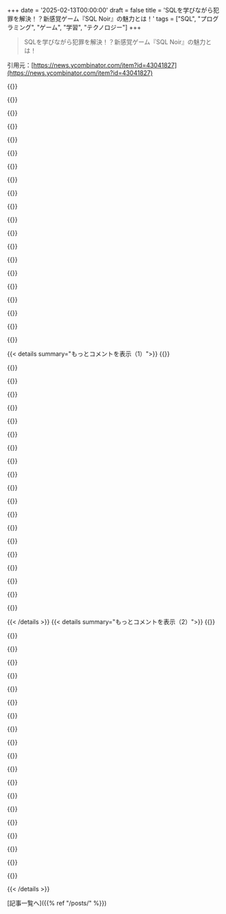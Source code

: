 +++
date = '2025-02-13T00:00:00'
draft = false
title = 'SQLを学びながら犯罪を解決！？新感覚ゲーム『SQL Noir』の魅力とは！'
tags = ["SQL", "プログラミング", "ゲーム", "学習", "テクノロジー"]
+++

> SQLを学びながら犯罪を解決！？新感覚ゲーム『SQL Noir』の魅力とは！

引用元：[https://news.ycombinator.com/item?id=43041827](https://news.ycombinator.com/item?id=43041827)

{{<matomeQuote body="めっちゃ楽しい！いくつか思いついたアイデアもあるよ：<br>＞”submit”ボックスは最初のケースで名前か容疑者IDのどっちが必要か分かりにくいかも。<br>それと、出力に”メモにコピー”ボタンがあったら便利だと思う。<br>関数やこのダイアレクトについてのドキュメントもあったらいいな。小さいプロジェクトを通じて学べるのがすごく価値あると思う！" userName="RvdV" createdAt="2025-02-14T08:58:58" color="#38d3d3">}}

{{<matomeQuote body="＞”submit”ボックスは最初のケースで名前か容疑者IDのどっちが必要か分かりにくいかも。<br>これは一般的に実装されてると思うけど、’Objectives’セクションに何を提出するかは書いてあるよ。ユーザーとしては、容疑者の名前を求めてるんだと思ったよ、だって探偵ゲームなんだから。" userName="caro_kann" createdAt="2025-02-14T11:09:34" color="">}}

{{<matomeQuote body="めっちゃ楽しいね！一つだけ、SQLiteデータベースを自分でダウンロードできる機能があると嬉しいかな。自分の好きなアプリでクエリを実行して、サイトはブリーフィングやメモ、提出用に使いたい。<br>それと、SQLを学ぶためのツールとしてはもっとガイドを期待してたかも。具体的な例がないと、SQL知らない人はちょっと迷っちゃうと思う。" userName="worble" createdAt="2025-02-13T23:43:29" color="">}}

{{<matomeQuote body="あまり選択肢がない分野に良い追加になったね：SQL Island（https://sql-island.informatik.uni-kl.de）やSQL Murder Mystery（https://mystery.knightlab.com）も思い出す。SQL Noirのメカニズムは後者に近い感じで、独立したアドベンチャーって感じだね。自分はSQLabっていうゲームエンジンを作ってて、自由に基盤を選んで演習を組み合わせて、構造的な独立した冒険を作れるよ：<br>https://github.com/laowantong/sqlab。データベースのダンプをダウンロードすれば、どの管理者インターフェースでも遊べるから、教師や研究者向けの原則もここで説明してるよ：<br>https://arxiv.org/abs/2410.16120。" userName="laowantong" createdAt="2025-02-14T08:08:32" color="#ff33a1">}}

{{<matomeQuote body="素晴らしいプロジェクトだね！本当に賛成！ここで紹介されてる他の素晴らしいプロジェクトにも触れておくよ。自分はSQL Game Consoleを作ってて、SQL Game Editorも付いてるから、学生がブラウザで自分のSQL脱出ゲームを作れるよ：<br>https://eskuel.de。教室で試すのが楽しかった！今はドイツ語だけの提供だけど、例のゲームも見てみてね：<br>https://eskuel.de/zoo/。" userName="daluc" createdAt="2025-02-14T13:27:16" color="#ff5c5c">}}

{{<matomeQuote body="https://sqlbolt.com<br>https://regexone.com<br>https://pgexercises.com" userName="frontalier" createdAt="2025-02-14T09:44:52" color="">}}

{{<matomeQuote body="これ本当に好き！スタイルがユニークで素晴らしいし、SQLを学ぶためのとても楽しい方法が始まってる気がする。<br>一つのワークスペースにまとめて、タブの行き来をしないといけないのは困るな。前のSQLクエリや結果を保存できたらいいと思うし、メモにコピーしてたから、複雑になると重要だと思う。これからの展開が楽しみ！" userName="wbakst" createdAt="2025-02-14T00:36:49" color="">}}

{{<matomeQuote body="いいメモだね！サイドバイサイドで二つのタブを同時に見る機能を実装したから、これが助けになることを願ってる。他のユーザーが提案したようにクエリをメモに保存できるけど、エディター内でコメントアウトすることもできるからね。" userName="chrisBHappy" createdAt="2025-02-14T14:22:04" color="#38d3d3">}}

{{<matomeQuote body="アップデートが素晴らしい！サイドバイサイドとグラフビューが最高。シェアしてくれてありがとう！" userName="wbakst" createdAt="2025-02-14T18:27:12" color="#ff33a1">}}

{{<matomeQuote body=">「前のSQLクエリや結果を保存できるといいな。結果をメモにコピーしてたんだけど、複雑になると重要だと思う。」<br>まるで現場でメモを取りながら”ただの事実を”何度も言ってる自分を想像したよ。" userName="dylan604" createdAt="2025-02-14T05:24:38" color="">}}

{{<matomeQuote body="その考え方、いいね！" userName="wbakst" createdAt="2025-02-14T05:29:58" color="">}}

{{<matomeQuote body="アイデアは良いけど、UIが没入感に欠けてるな。<br>もっと没入感を高めるためには、オートコンプリートやクエリと一緒にスキーマを表示できるといいと思う。<br>また、テーブルとカラム名を簡単にコピーできるボタンや、実行したクエリの下に追加できる機能も欲しい。" userName="fodkodrasz" createdAt="2025-02-14T11:52:59" color="#ff5733">}}

{{<matomeQuote body="全部に同意。オートコンプリートは隠れた機能か、デフォルトで無効にすべきだと思う。没入感を損なうし、思い出さなきゃいけないから。" userName="tiu" createdAt="2025-02-14T13:46:34" color="">}}

{{<matomeQuote body="提案ありがとう！以下の機能を実装したよ：<br>サイドバイサイドビューで、2つのタブを同時に開けるようにした。<br>テーブル名をコピーできるボタンも追加した。" userName="chrisBHappy" createdAt="2025-02-14T14:17:21" color="#ff5c5c">}}

{{<matomeQuote body="いい仕事だね！有益なフィードバックができて嬉しいよ。頑張ってね、楽しい学習ツールだね！" userName="fodkodrasz" createdAt="2025-02-14T17:31:37" color="#ff5733">}}

{{<matomeQuote body="コードのブロックをコマンド-/でコメントアウトできる機能も超便利だと思う！" userName="jkubicek" createdAt="2025-02-14T13:55:30" color="">}}

{{<matomeQuote body="すごくいいアイデアだね！ケースを解決するのが楽しかったよ。ジュニアプログラマー向けに漫画版もあったらいいかも。" userName="8mobile" createdAt="2025-02-14T05:57:08" color="#ff33a1">}}

{{<matomeQuote body="エディタの挙動が変なときがある。<br>一度以下の手順を試してみて。<br>1. 数行書いた後、それぞれを”--”でコメントアウトしようとすると、奇妙な動きが見られるよ。" userName="kaeruct" createdAt="2025-02-14T05:33:41" color="">}}

{{<matomeQuote body="その通り。今そのバグを修正したと思うよ。" userName="chrisBHappy" createdAt="2025-02-14T14:25:27" color="">}}

{{<matomeQuote body="大学の時、こういうSQLの練習用ミニゲームをやったな。すっごくハマった記憶がある。みんなにも紹介したい！" userName="doruk101" createdAt="2025-02-13T23:41:53" color="#ff5733">}}

{{< details summary="もっとコメントを表示（1）">}}
{{<matomeQuote body="これ面白いね！二つの無料のミステリーを試してみたけど楽しかった。ただ、一つ言いたいのは、SQLエディタでコメント機能があったらいいなと思った。古いクエリをコメントアウトしておけば、同じクエリをまた実行する時に便利だと思う。良い内容だね！" userName="chocks" createdAt="2025-02-13T22:34:56" color="#45d325">}}

{{<matomeQuote body="クエリの行に’--’を使ってコメントアウトできるはずだよ。もしできなかったら、それはバグだと思う。過去のクエリや発見を保存するためにNotesタブも使えるよ。" userName="chrisBHappy" createdAt="2025-02-13T22:51:19" color="">}}

{{<matomeQuote body="やあ！まずは素晴らしい作品だと思う。僕の大好きなゲーム、Chronicles of Crimeを思い出したよ。SQLでいろいろ探ろうとしたらどうなるか考えた。コメントについては’--’を使ってコメントアウトできるけど、二行以上なると一行にまとまっちゃうんだ。マルチラインコメントの’/*’と’*/’も使えるけど、もう少し苦労するね。" userName="mymacmachine" createdAt="2025-02-13T23:08:46" color="#ff5733">}}

{{<matomeQuote body="ありがとう！いい提案だと思う。僕もそのことを完全に忘れてた。単一行コメントについては、確かにバグだね、直すつもりだよ。" userName="chrisBHappy" createdAt="2025-02-13T23:13:28" color="">}}

{{<matomeQuote body="最初の行はうまくいくけど、二行目になるとマージしちゃうみたいだ。" userName="pledg" createdAt="2025-02-13T23:28:20" color="">}}

{{<matomeQuote body="うん、これはバグだった。今修正したよ。" userName="chrisBHappy" createdAt="2025-02-14T14:26:02" color="#ff33a1">}}

{{<matomeQuote body="名誉ある言及だね。実際これがSQL Noirを作るインスピレーションになった。" userName="chrisBHappy" createdAt="2025-02-13T22:48:18" color="">}}

{{<matomeQuote body="すごく可愛いけど、タブの’Brief’、’Workspace’、’Schema’を並べて表示できるようにしてほしい。SQLは知ってるから遊びたかったけど、UXがちょっとフラストレーションだった。" userName="ryanianian" createdAt="2025-02-13T22:33:05" color="">}}

{{<matomeQuote body="これに同意！スキーマを覚えるのが移行時の大きな壁になってるよ。ランダムに探る時こそ、スキーマが見やすいと助かる。" userName="__float" createdAt="2025-02-14T00:29:24" color="">}}

{{<matomeQuote body="僕もそう思う。複数のクエリを同じウィンドウで実行できるといいな。例：<br>select * from crime_scene;<br>select * from suspects;" userName="SlackingOff123" createdAt="2025-02-13T22:42:25" color="">}}

{{<matomeQuote body="SELECT<br> cs.*,<br> s.*<br> FROM crime_scene cs<br> FULL JOIN<br> suspects s ON cs.id = s.id;<br><br>両テーブル間に関連はないけど、両方を表示できるよ。個別のカラムも指定できる。" userName="sgarland" createdAt="2025-02-14T00:37:21" color="#ff5733">}}

{{<matomeQuote body="そうそう！デスクトップで二つのタブを並べて見れる“サイドバイサイド”ビューを実装したよ。" userName="chrisBHappy" createdAt="2025-02-14T14:27:52" color="#ff33a1">}}

{{<matomeQuote body="ブラウザの開発ツールを参考にしたらいいかも。大きい表示と小さいREPLを下に並べて、サイズ変更できる感じ。メニューも縦のスペースを取ってるし、グラフ表示もまだまだ完成度が低いと思う。グラフのパス処理が難しいし、最初のやつは左から右へ直線でつながってるだけ。これももう少し時間が必要かも。見栄えが悪いよりは何もない方がマシかな。" userName="hinkley" createdAt="2025-02-13T23:40:15" color="">}}

{{<matomeQuote body="実装したばかりで、デスクトップで見たらすごくいい感じだよ。コンパクトでホントいい。" userName="chrisBHappy" createdAt="2025-02-14T14:29:00" color="#785bff">}}

{{<matomeQuote body="いい感じだね！新しいケースが楽しみ！ケース＃004では、職業と告白で犯人は分かったけど、57番はランボルギーニに関して全然ヒントにならなかった。バグ？それとも見落としたのかな？" userName="c6p" createdAt="2025-02-17T10:59:58" color="">}}

{{<matomeQuote body="ケース＃4について：<br>select *<br>from phone_records<br>where <br>caller_id= 11 or recipient_id = 11<br>結果のヘッダーが messed up してる、Firefoxでは余分な'id'列がある。" userName="Factory" createdAt="2025-02-14T03:30:47" color="">}}

{{<matomeQuote body="これ面白い！素晴らしい仕事だね！最初の課題をクリアしたよ。SQL Server Management Studioに慣れてるから、複数のクエリを同時に実行しようとしたけどできなかった。コメントをダブルダッシュで入れようとしたら、ほとんどのクエリがダッシュに置き換わった。iOSのモバイル版が影響してるかも。" userName="yesthisiswes" createdAt="2025-02-14T00:32:35" color="">}}

{{<matomeQuote body="指摘ありがとう！単一行コメントを修正したよ。今はうまく動作するはず。" userName="chrisBHappy" createdAt="2025-02-14T13:09:41" color="#38d3d3">}}

{{<matomeQuote body="素晴らしい、ありがとう！次の課題に挑戦してみるね。" userName="yesthisiswes" createdAt="2025-02-14T14:21:41" color="">}}

{{<matomeQuote body="本当に素敵だ。みんなのためにこのアプリを作るために時間をかけてくれて嬉しいよ。" userName="deanebarker" createdAt="2025-02-13T22:25:57" color="#ff33a1">}}


{{< /details >}}
{{< details summary="もっとコメントを表示（2）">}}
{{<matomeQuote body="すごく面白そうだね！自分でもやってみるよ。それから、データ探索で一行SQLを使ってみたんだけど、コメントの扱いがうまくいかないみたい。もっと良くならないかな？" userName="haliskerbas" createdAt="2025-02-13T23:50:04" color="">}}

{{<matomeQuote body="＞select * from crime_scene, suspects<br>これはクロスジョインだよ。データベースではほとんど使っちゃダメ！各テーブルの組み合わせが全て出るから、CPUも疲れるし。INNER JOINSを使って関連するテーブルを探すのがオススメだよ。SQL Noirのサイトには具体的な手順もあるから、参考にしてみて。" userName="mhuffman" createdAt="2025-02-15T03:40:51" color="#785bff">}}

{{<matomeQuote body="楽しいね！これ作ってくれてありがとう！でも、自白を送信する機能が動かなかったのは困った。名前を聞くのが自然じゃない？" userName="scns" createdAt="2025-02-14T10:00:55" color="">}}

{{<matomeQuote body="めっちゃ楽しい！もっと複雑な捜査が待ち遠しい！" userName="vojtechrichter" createdAt="2025-02-16T08:17:14" color="#ff5c5c">}}

{{<matomeQuote body="楽しかった！一つ質問なんだけど、選択したクエリだけを実行する方法ってないの？" userName="yoda97" createdAt="2025-02-13T23:04:15" color="">}}

{{<matomeQuote body="素晴らしい仕事だね。チームの非技術者を育成するのに最適だよ。もっと楽しく学べることが増えたらいいのに。" userName="Foofoobar12345" createdAt="2025-02-14T05:00:35" color="#45d325">}}

{{<matomeQuote body="これ最高！SQLの練習用の演習を探してたんだ。探偵ゲームは大好きだからちょうどよかった！" userName="Gazoche" createdAt="2025-02-14T08:47:21" color="#45d325">}}

{{<matomeQuote body="すごく楽しい！6歳、8歳、10歳、12歳の子供たちと一緒に遊ぶ予定だよ。作ってくれてありがとう！" userName="RandomUser4976" createdAt="2025-02-14T00:10:57" color="#785bff">}}

{{<matomeQuote body="聞いてくれて嬉しいよ。お金のことは言いたくないけど、みんなが無料で学べることに価値があると思う。だから、支援したい人のために『Buy Me a Coffee』リンクを追加したよ。無理はしないでね！" userName="chrisBHappy" createdAt="2025-02-14T12:21:24" color="#ff5c5c">}}

{{<matomeQuote body="全部解いたよ。ちょっとした指摘だけど、犯人はみんな自分の罪を認めるから、ほとんどの事件は告白テーブルを'%私はした%'や'%殺す%'みたいな文字列で検索すれば早く解けるよ。" userName="rockfishroll" createdAt="2025-02-14T00:38:20" color="">}}

{{<matomeQuote body="ハハ、それはチートコードだね！次の事件の答えを見えないように隠すか、特定の文字列を含む行をもっと追加しないといけないかも。" userName="chrisBHappy" createdAt="2025-02-14T12:25:37" color="">}}

{{<matomeQuote body=">それって逆の方法じゃない？もう最後のページから始めるんじゃなくて、普通のやり方で解決しようとしてるってこと？<br>そうだね、逆に考えてるのかも！" userName="dylan604" createdAt="2025-02-14T05:21:27" color="">}}

{{<matomeQuote body="ハハ、このデザインすごく魅力的！いい仕事してるね。教育にはこういう創造性がもっと必要だと思うな。AIがそこそこ情報を再現するより、もっとクリエイティブなアプローチがいいよ。" userName="wagslane" createdAt="2025-02-14T02:08:15" color="#45d325">}}

{{<matomeQuote body="これは素晴らしい！何人かの同僚にも送ったよ。" userName="exabrial" createdAt="2025-02-14T04:49:00" color="">}}

{{<matomeQuote body="楽しいね！いい仕事だし、SQLに慣れていない人たちにもオススメできるよ。" userName="gregorvand" createdAt="2025-02-14T06:38:50" color="#ff5c5c">}}

{{<matomeQuote body="Safariのロックダウンモードで使ってるよ。" userName="normie3000" createdAt="2025-02-15T18:40:39" color="">}}

{{<matomeQuote body="これめっちゃ楽しい！ありがとう、すぐにシェアするね。" userName="jppope" createdAt="2025-02-13T22:32:52" color="#38d3d3">}}

{{<matomeQuote body="いいアイデアだね！" userName="vim-guru" createdAt="2025-02-14T08:02:12" color="#45d325">}}

{{<matomeQuote body="すごくいいね、作ってくれてありがとう。" userName="sgarland" createdAt="2025-02-14T00:57:06" color="#38d3d3">}}

{{<matomeQuote body="テーブル名が、crime_scene、witnesses、interviews、suspectsで、一つだけおかしいのがあるよね。テーブル名は複数形でまとめたほうがいいって言われるけど、一般的じゃないし、スタイルの問題かな？例えばタブとスペースみたいにさ。でも、これ遊ぶのは楽しいよね。現代の警察がこれを使えたら、ヒントをつなげるのに助かるのに。" userName="dylan604" createdAt="2025-02-14T05:12:46" color="">}}


{{< /details >}}


[記事一覧へ]({{% ref "/posts/" %}})
